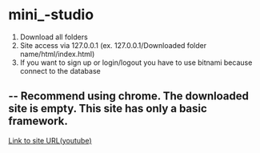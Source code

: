 # mini_-studio

1. Download all folders
2. Site access via 127.0.0.1 (ex. 127.0.0.1/Downloaded folder name/html/index.html)
3. If you want to sign up or login/logout you have to use bitnami because connect to the database

--
Recommend using chrome.
The downloaded site is empty. This site has only a basic framework.
--

[Link to site URL(youtube)](https://www.youtube.com/watch?v=yBFPo2V7Ngs&feature=youtu.be)

